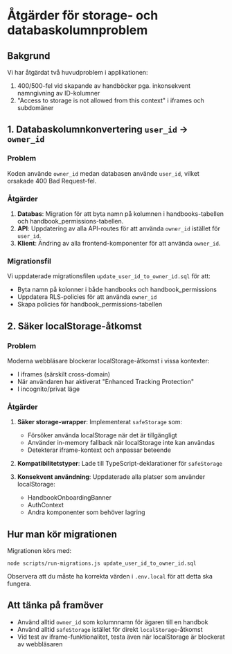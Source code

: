 # Åtgärder för storage- och databaskolumnproblem

## Bakgrund
Vi har åtgärdat två huvudproblem i applikationen:

1. 400/500-fel vid skapande av handböcker pga. inkonsekvent namngivning av ID-kolumner
2. "Access to storage is not allowed from this context" i iframes och subdomäner

## 1. Databaskolumnkonvertering `user_id` -> `owner_id`

### Problem
Koden använde `owner_id` medan databasen använde `user_id`, vilket orsakade 400 Bad Request-fel.

### Åtgärder
1. **Databas**: Migration för att byta namn på kolumnen i handbooks-tabellen och handbook_permissions-tabellen.
2. **API**: Uppdatering av alla API-routes för att använda `owner_id` istället för `user_id`.
3. **Klient**: Ändring av alla frontend-komponenter för att använda `owner_id`.

### Migrationsfil
Vi uppdaterade migrationsfilen `update_user_id_to_owner_id.sql` för att:
- Byta namn på kolonner i både handbooks och handbook_permissions
- Uppdatera RLS-policies för att använda `owner_id`
- Skapa policies för handbook_permissions-tabellen

## 2. Säker localStorage-åtkomst

### Problem
Moderna webbläsare blockerar localStorage-åtkomst i vissa kontexter:
- I iframes (särskilt cross-domain)
- När användaren har aktiverat "Enhanced Tracking Protection"
- I incognito/privat läge

### Åtgärder
1. **Säker storage-wrapper**: Implementerat `safeStorage` som:
   - Försöker använda localStorage när det är tillgängligt
   - Använder in-memory fallback när localStorage inte kan användas
   - Detekterar iframe-kontext och anpassar beteende

2. **Kompatibilitetstyper**: Lade till TypeScript-deklarationer för `safeStorage`

3. **Konsekvent användning**: Uppdaterade alla platser som använder localStorage:
   - HandbookOnboardingBanner
   - AuthContext
   - Andra komponenter som behöver lagring

## Hur man kör migrationen
Migrationen körs med:
```
node scripts/run-migrations.js update_user_id_to_owner_id.sql
```

Observera att du måste ha korrekta värden i `.env.local` för att detta ska fungera.

## Att tänka på framöver
- Använd alltid `owner_id` som kolumnnamn för ägaren till en handbok
- Använd alltid `safeStorage` istället för direkt `localStorage`-åtkomst
- Vid test av iframe-funktionalitet, testa även när localStorage är blockerat av webbläsaren 